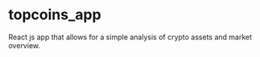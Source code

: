 # topcoins_app
 React js app that allows for a simple analysis of crypto assets and market overview.
